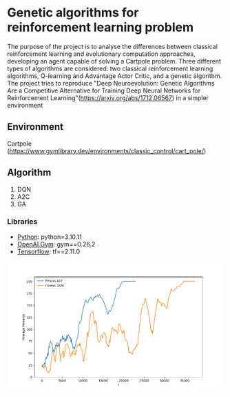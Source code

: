 # Genetic algorithms for reinforcement learning problem
The purpose of the project is to analyse the differences between classical reinforcement learning and evolutionary computation approaches, developing an agent capable of solving a Cartpole problem. Three different types of algorithms are considered: two classical reinforcement learning algorithms, Q-learning and Advantage Actor Critic, and a genetic algorithm.
The project tries to reproduce "Deep Neuroevolution: Genetic Algorithms Are a Competitive Alternative for Training Deep Neural Networks for Reinforcement Learning"(https://arxiv.org/abs/1712.06567) in a simpler environment 
## Environment

Cartpole (https://www.gymlibrary.dev/environments/classic_control/cart_pole/)
## Algorithm
1. DQN 
2. A2C
3. GA
### Libraries 
* [Python](https://www.python.org/downloads/release/python-31011/):  python=3.10.11
* [OpenAI Gym](https://pypi.org/project/gym/): gym==0.26.2
* [Tensorflow](https://pypi.org/project/tensorflow/): tf==2.11.0


![DQNandA2C](https://github.com/noemival97/ga_rl/blob/main/ga_rl/cartpole/plots/a2c_dqn.png)
